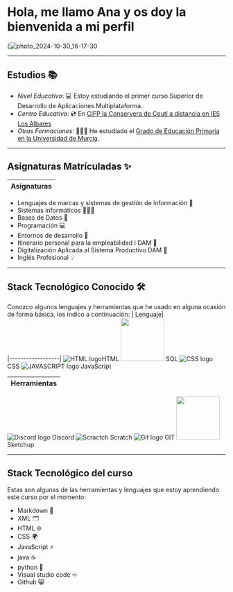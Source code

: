# Hola, me llamo Ana y os doy la bienvenida a mi perfil

(![photo_2024-10-30_16-17-30](https://github.com/user-attachments/assets/51aab940-8f88-45ad-8954-2f1562fe3937)


---

## Estudios 📚
- *Nivel Educativo*: 💻 Estoy estudiando el primer curso Superior de Desarrollo de Aplicaciones Multiplataforma.
- *Centro Educativo*: 💿 En [CIFP la Conservera de Ceutí a distancia en IES Los Albares](https://www.ieslosalbares.es/laconservera/pagina-ejemplo/)
- *Otras Formaciones*: 👩🏻‍🏫 He estudiado el [Grado de Educación Primaria en la Universidad de Murcia](https://www.um.es/web/estudios/grados/educacion-primaria).

---

## Asignaturas Matrículadas ✨

|      Asignaturas      |
|-------------------|
+ Lenguajes de marcas y sistemas de gestión de información 🎫
+ Sistemas informáticos 👩🏻‍💻
+ Bases de Datos 📖
+ Programación 💻
+ Entornos de desarrollo 🎨
+ Itinerario personal para la empleabilidad I DAM 🏢
+ Digitalización Aplicada al Sistema Productivo DAM 💾
+ Inglés Profesional 💡

---

## Stack Tecnológico Conocido 🛠️
Conozco algunos lenguajes y herramientas que he usado en alguna ocasión de forma básica, los indico a continuación: 
| Lenguaje|  
|------------------|
![HTML logo](https://img.icons8.com/?size=100&id=20909&format=png&color=000000 )HTML     <img src="https://cdn.icon-icons.com/icons2/628/PNG/512/sql-file-black-rounded-rectangular-interface-symbol_icon-icons.com_57633.png" width="100" height="100"> SQL 
![CSS logo](https://img.icons8.com/?size=100&id=21278&format=png&color=000000) CSS ![JAVASCRIPT logo](https://img.icons8.com/?size=100&id=108784&format=png&color=000000) JavaScript

|Herramientas|
|---------|
![Discord logo](https://img.icons8.com/?size=100&id=30998&format=png&color=000000) Discord
![Scractch](https://img.icons8.com/?size=100&id=qCVnKVCFAcGm&format=png&color=000000) Scratch
![Git logo](https://img.icons8.com/?size=100&id=20906&format=png&color=000000) GIT
<img src="https://skillicons.dev/icons?i=sketchup&perline=14" width="100" height="100" /> Sketchup

---

## Stack Tecnológico del curso
Estas son algunas de las herramientas y lenguajes que estoy aprendiendo este curso por el momento:
+ Markdown 📝
+ XML 🗂️
+ HTML 🌐
+ CSS 🌍
+ JavaScript ⚡
+ java ☕
+ python 🐍
+ Visual studio code ♾
+ Github 😸
